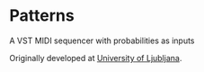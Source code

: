 # Patterns
A VST MIDI sequencer with probabilities as inputs

Originally developed at [University of Ljubljana](www.fri.uni-lj.si).
